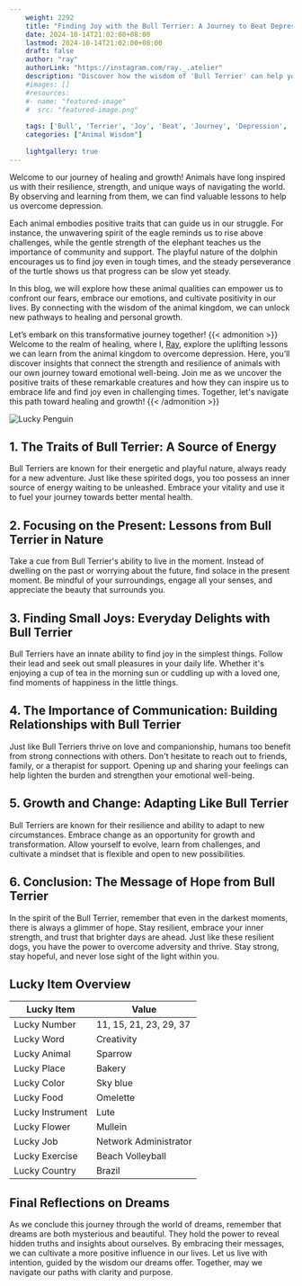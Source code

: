```yaml
---
    weight: 2292
    title: "Finding Joy with the Bull Terrier: A Journey to Beat Depression"  # Assuming 'title' column exists
    date: 2024-10-14T21:02:00+08:00
    lastmod: 2024-10-14T21:02:00+08:00
    draft: false
    author: "ray"
    authorLink: "https://instagram.com/ray._.atelier"
    description: "Discover how the wisdom of 'Bull Terrier' can help you overcome depression and find joy in your life journey."
    #images: []
    #resources:
    #- name: "featured-image"
    #  src: "featured-image.png"
    
    tags: ['Bull', 'Terrier', 'Joy', 'Beat', 'Journey', 'Depression', 'Finding']
    categories: ["Animal Wisdom"]
    
    lightgallery: true
---
```

    
Welcome to our journey of healing and growth! Animals have long inspired us with their resilience, strength, and unique ways of navigating the world. By observing and learning from them, we can find valuable lessons to help us overcome depression.

Each animal embodies positive traits that can guide us in our struggle. For instance, the unwavering spirit of the eagle reminds us to rise above challenges, while the gentle strength of the elephant teaches us the importance of community and support. The playful nature of the dolphin encourages us to find joy even in tough times, and the steady perseverance of the turtle shows us that progress can be slow yet steady.

In this blog, we will explore how these animal qualities can empower us to confront our fears, embrace our emotions, and cultivate positivity in our lives. By connecting with the wisdom of the animal kingdom, we can unlock new pathways to healing and personal growth.

Let’s embark on this transformative journey together!
{{< admonition >}}
Welcome to the realm of healing, where I, [Ray](https://instagram.com/ray._.atelier), explore the uplifting lessons we can learn from the animal kingdom to overcome depression. Here, you’ll discover insights that connect the strength and resilience of animals with our own journey toward emotional well-being. Join me as we uncover the positive traits of these remarkable creatures and how they can inspire us to embrace life and find joy even in challenging times. Together, let's navigate this path toward healing and growth!
{{< /admonition >}}

![Lucky Penguin](https://cdn.pixabay.com/photo/2024/09/07/02/34/penguins-9028827_1280.jpg "Lucky Penguin")

## 1. The Traits of Bull Terrier: A Source of Energy
Bull Terriers are known for their energetic and playful nature, always ready for a new adventure. Just like these spirited dogs, you too possess an inner source of energy waiting to be unleashed. Embrace your vitality and use it to fuel your journey towards better mental health.

## 2. Focusing on the Present: Lessons from Bull Terrier in Nature
Take a cue from Bull Terrier's ability to live in the moment. Instead of dwelling on the past or worrying about the future, find solace in the present moment. Be mindful of your surroundings, engage all your senses, and appreciate the beauty that surrounds you.

## 3. Finding Small Joys: Everyday Delights with Bull Terrier
Bull Terriers have an innate ability to find joy in the simplest things. Follow their lead and seek out small pleasures in your daily life. Whether it's enjoying a cup of tea in the morning sun or cuddling up with a loved one, find moments of happiness in the little things.

## 4. The Importance of Communication: Building Relationships with Bull Terrier
Just like Bull Terriers thrive on love and companionship, humans too benefit from strong connections with others. Don't hesitate to reach out to friends, family, or a therapist for support. Opening up and sharing your feelings can help lighten the burden and strengthen your emotional well-being.

## 5. Growth and Change: Adapting Like Bull Terrier
Bull Terriers are known for their resilience and ability to adapt to new circumstances. Embrace change as an opportunity for growth and transformation. Allow yourself to evolve, learn from challenges, and cultivate a mindset that is flexible and open to new possibilities.

## 6. Conclusion: The Message of Hope from Bull Terrier
In the spirit of the Bull Terrier, remember that even in the darkest moments, there is always a glimmer of hope. Stay resilient, embrace your inner strength, and trust that brighter days are ahead. Just like these resilient dogs, you have the power to overcome adversity and thrive. Stay strong, stay hopeful, and never lose sight of the light within you.


## Lucky Item Overview
| Lucky Item          | Value              |
|---------------|--------------------|
| Lucky Number        | 11, 15, 21, 23, 29, 37  |
| Lucky Word          | Creativity |
| Lucky Animal        | Sparrow |
| Lucky Place         | Bakery     |
| Lucky Color         | Sky blue     |
| Lucky Food          | Omelette      |
| Lucky Instrument    | Lute |
| Lucky Flower        | Mullein    |
| Lucky Job           | Network Administrator       |
| Lucky Exercise      | Beach Volleyball  |
| Lucky Country       | Brazil    |


##  Final Reflections on Dreams

As we conclude this journey through the world of dreams, remember that dreams are both mysterious and beautiful. They hold the power to reveal hidden truths and insights about ourselves. By embracing their messages, we can cultivate a more positive influence in our lives. Let us live with intention, guided by the wisdom our dreams offer. Together, may we navigate our paths with clarity and purpose.
